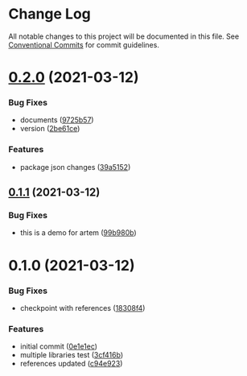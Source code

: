 # Change Log

All notable changes to this project will be documented in this file.
See [Conventional Commits](https://conventionalcommits.org) for commit guidelines.

# [0.2.0](https://github.com/JamilOmar/test-base/compare/@labshare/base-ui@0.1.1...@labshare/base-ui@0.2.0) (2021-03-12)


### Bug Fixes

* documents ([9725b57](https://github.com/JamilOmar/test-base/commit/9725b57339b27ead8051c46d88df73fd915c7963))
* version ([2be61ce](https://github.com/JamilOmar/test-base/commit/2be61ce32084f372b3bd922230a91272715fad27))


### Features

* package json changes ([39a5152](https://github.com/JamilOmar/test-base/commit/39a515221adc55d36dc7be57b08cf468fb1fb02a))





## [0.1.1](https://github.com/JamilOmar/test-base/compare/@labshare/base-ui@0.1.0...@labshare/base-ui@0.1.1) (2021-03-12)


### Bug Fixes

* this is a demo for artem ([99b980b](https://github.com/JamilOmar/test-base/commit/99b980b8fa71c6941295381f236a7ee22cd3d36d))





# 0.1.0 (2021-03-12)


### Bug Fixes

* checkpoint with references ([18308f4](https://github.com/JamilOmar/test-base/commit/18308f4412d394bd4fd0516cdb1addb237440718))


### Features

* initial commit ([0e1e1ec](https://github.com/JamilOmar/test-base/commit/0e1e1ec1425323187d48241dabfd97518be92f7a))
* multiple libraries test ([3cf416b](https://github.com/JamilOmar/test-base/commit/3cf416b0049b8d6145e150f10bfca281446236a6))
* references updated ([c94e923](https://github.com/JamilOmar/test-base/commit/c94e923fbc9e6c5eba2073d2f5af75c1c08604ed))

